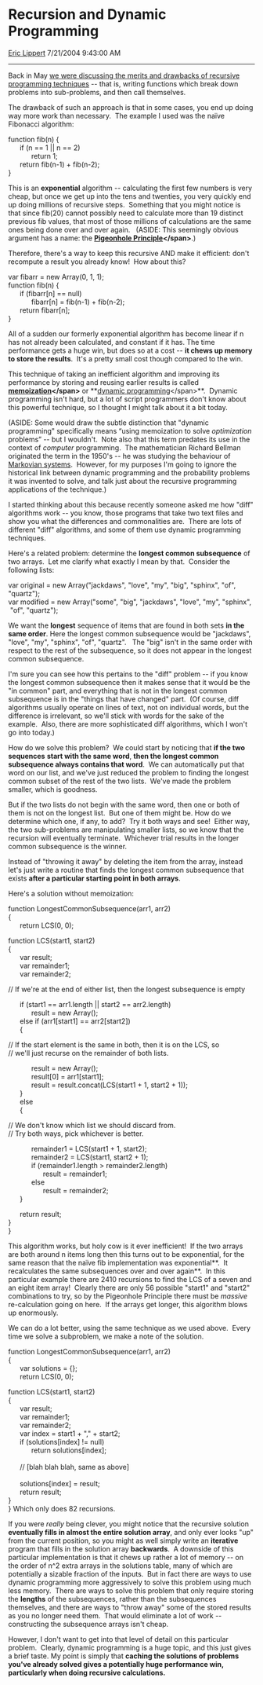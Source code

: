 <div id="page">

# Recursion and Dynamic Programming

[Eric Lippert](https://social.msdn.microsoft.com/profile/Eric%20Lippert) 7/21/2004 9:43:00 AM

-----

<div id="content">

<span></span> <span>Back in May [we were discussing the merits and drawbacks of recursive programming techniques](http://blogs.msdn.com/ericlippert/archive/2004/05/20/136327.aspx "http://blogs.msdn.com/ericlippert/archive/2004/05/20/136327.aspx") -- that is, writing functions which break down problems into sub-problems, and then call themselves.  </span>

<span></span> <span>The drawback of such an approach is that in some cases, you end up doing way more work than necessary.  The example I used was the naïve Fibonacci algorithm: </span>

<span></span> <span>function fib(n) {  
</span><span>      if (n == 1 || n == 2)  
</span><span>            return 1;  
</span><span>      return fib(n-1) + fib(n-2);  
</span><span>} </span>

<span></span> <span>This is an **<span>exponential</span>** algorithm -- calculating the first few numbers is very cheap, but once we get up into the tens and twenties, you very quickly end up doing millions of recursive steps.  Something that you might notice is that since </span><span>fib(20)</span><span> cannot possibly need to calculate more than 19 distinct previous fib values, that most of those millions of calculations are the same ones being done over and over again.   (ASIDE: This seemingly obvious argument has a name: the **<span>[Pigeonhole Principle](http://en.wikipedia.org/wiki/Pigeonhole_principle "http://en.wikipedia.org/wiki/Pigeonhole_principle")</span>**.) </span>

<span></span> <span>Therefore, there's a way to keep this recursive AND make it efficient: don't recompute a result you already know\!  How about this? </span>

<span></span> <span>var fibarr = new Array(0, 1, 1);  
</span><span>function fib(n) {  
</span><span>      if (fibarr\[n\] == null)  
</span><span>            fibarr\[n\] = fib(n-1) + fib(n-2);  
</span><span>      return fibarr\[n\];  
</span><span>} </span>

<span></span> <span>All of a sudden our formerly exponential algorithm has become linear if </span><span>n</span><span> has not already been calculated, and constant if it has. The time performance gets a huge win, but does so at a cost -- **<span>it chews up memory to store the results</span>**.  It's a pretty small cost though compared to the win. </span>

<span></span> <span>This technique of taking an inefficient algorithm and improving its performance by storing and reusing earlier results is called **<span>[memoization](http://www.nist.gov/dads/HTML/memoize.html "http://www.nist.gov/dads/HTML/memoize.html")</span>** or **<span>[dynamic<span title="http://www.nist.gov/dads/HTML/dynamicprog.html"> </span>programming](http://www.nist.gov/dads/HTML/dynamicprog.html "http://www.nist.gov/dads/HTML/dynamicprog.html")</span>**.  Dynamic programming isn't hard, but a lot of script programmers don't know about this powerful technique, so I thought I might talk about it a bit today. </span>

<span></span> <span>(ASIDE: Some would draw the subtle distinction that "dynamic programming" specifically means “using memoization to solve *<span>optimization</span>* problems” -- but I wouldn't.  Note also that this term predates its use in the context of *<span>computer</span>* programming.  The mathematician Richard Bellman originated the term in the 1950's -- he was studying the behaviour of [Markovian systems](http://www-anw.cs.umass.edu/~rich/book/4/node1.html "http://www-anw.cs.umass.edu/~rich/book/4/node1.html").  However, for my purposes I'm going to ignore the historical link between dynamic programming and the probability problems it was invented to solve, and talk just about the recursive programming applications of the technique.) </span>

<span></span> <span>I started thinking about this because recently someone asked me how "diff" algorithms work -- you know, those programs that take two text files and show you what the differences and commonalities are.  There are lots of different "diff" algorithms, and some of them use dynamic programming techniques. </span>

<span></span> <span>Here's a related problem: determine the **<span>longest common subsequence</span>** of two arrays.  Let me clarify what exactly I mean by that.  Consider the following lists: </span>

<span></span> <span>var original = new Array("jackdaws", "love", "my", "big", "sphinx", "of", "quartz");  
</span><span>var modified = new Array("some", "big", "jackdaws", "love", "my", "sphinx",  "of", "quartz"); </span>

<span></span> <span>We want the **<span>longest</span>** sequence of items that are found in both sets **<span>in the same order</span>**. Here the longest common subsequence would be "</span><span>jackdaws", "love", "my", "sphinx", "of", "quartz"</span><span>.   The "big" isn't in the same order with respect to the rest of the subsequence, so it does not appear in the longest common subsequence. </span>

<span></span> <span>I'm sure you can see how this pertains to the "diff" problem -- if you know the longest common subsequence then it makes sense that it would be the "in common" part, and everything that is not in the longest common subsequence is in the "things that have changed" part.  (Of course, diff algorithms usually operate on lines of text, not on individual words, but the difference is irrelevant, so we'll stick with words for the sake of the example.  Also, there are more sophisticated diff algorithms, which I won't go into today.) </span>

<span></span> <span>How do we solve this problem?  We could start by noticing that **<span>if the two sequences</span>** **<span>start with the same word</span>**, **<span>then the longest common subsequence always contains that word</span>**.  We can automatically put that word on our list, and we've just reduced the problem to finding the longest common subset of the rest of the two lists.  We've made the problem smaller, which is goodness.  </span>

<span></span> <span>But if the two lists do not begin with the same word, then one or both of them is not on the longest list.  But one of them might be. How do we determine which one, if any, to add?  Try it both ways and see\!  Either way, the two sub-problems are manipulating smaller lists, so we know that the recursion will eventually terminate.  Whichever trial results in the longer common subsequence is the winner. </span>

<span></span> <span>Instead of "throwing it away" by deleting the item from the array, instead let's just write a routine that finds the longest common subsequence that exists **<span>after a particular starting point in both arrays</span>**. </span>

<span></span> <span>Here's a solution without memoization: </span>

<span></span> <span>function LongestCommonSubsequence(arr1, arr2)  
</span><span>{  
</span><span>      return LCS(0, 0);  
  
</span><span>function LCS(start1, start2)  
</span><span>{  
</span><span>      var result;  
</span><span>      var remainder1;  
</span><span>      var remainder2;  
  
</span><span>// If we're at the end of either list, then the longest subsequence is empty </span>

<span></span> <span>      if (start1 == arr1.length || start2 == arr2.length)  
</span><span>            result = new Array();  
</span><span>      else if (arr1\[start1\] == arr2\[start2\])  
</span><span>      {  
  
</span><span>// If the start element is the same in both, then it is on the LCS, so  
</span><span>// we'll just recurse on the remainder of both lists.  
  
</span><span>            result = new Array();  
</span><span>            result\[0\] = arr1\[start1\];  
</span><span>            result = result.concat(LCS(start1 + 1, start2 + 1));  
</span><span>      }  
</span><span>      else  
</span><span>      {  
  
</span><span>// We don't know which list we should discard from.   
</span><span>// Try both ways, pick whichever is better.  
  
</span><span>            remainder1 = LCS(start1 + 1, start2);  
</span><span>            remainder2 = LCS(start1, start2 + 1);  
</span><span>            if (remainder1.length \> remainder2.length)  
</span><span>                  result = remainder1;  
</span><span>            else  
                  </span><span>result = remainder2;  
</span><span>      }  
  
</span><span>      return result;  
</span><span>}  
} </span>

<span> </span>

<span></span> <span>This algorithm works, but holy cow is it ever inefficient\!  If the two arrays are both around n items long then this turns out to be exponential, for the same reason that the naïve fib implementation was exponential**<span>.  It recalculates the same subsequences over and over again</span>**.  In this particular example there are 2410 recursions to find the LCS of a seven and an eight item array\!  Clearly there are only 56 possible "start1" and "start2" combinations to try, so by the Pigeonhole Principle there must be *<span>massive</span>* re-calculation going on here.  If the arrays get longer, this algorithm blows up enormously. </span>

<span></span> <span>We can do a lot better, using the same technique as we used above.  Every time we solve a subproblem, we make a note of the solution. </span>

<span></span> <span>function LongestCommonSubsequence(arr1, arr2)  
</span><span>{  
</span><span>      var solutions = {};  
</span><span>      return LCS(0, 0);  
  
</span><span>function LCS(start1, start2)  
</span><span>{  
</span><span>      var result;  
</span><span>      var remainder1;  
</span><span>      var remainder2;  
</span><span>      var index = start1 + "," + start2;  
</span><span>      if (solutions\[index\] \!= null)  
</span><span>            return solutions\[index\];  
</span><span>  
      // \[blah blah blah, same as above</span><span>\]  
</span><span>  
      solutions\[index\] = result;  
</span><span>      return result;  
</span><span>}  
</span><span>}</span> <span></span> <span>Which only does 82 recursions. </span>

<span></span> <span>If you were *<span>really</span>* being clever, you might notice that the recursive solution **<span>eventually fills in almost the entire solution array</span>**, and only ever looks "up" from the current position, so you might as well simply write an **<span>iterative</span>** program that fills in the solution array **<span>backwards</span>**.  </span> <span></span><span>A downside of this particular implementation is that it chews up rather a lot of memory -- on the order of n^2 extra arrays in the solutions table, many of which are potentially a sizable fraction of the inputs.  But i</span><span>n fact there are ways to use dynamic programming more aggressively to solve this problem using much less memory.  There are ways to solve this problem that only require storing the **<span>lengths</span>** of the subsequences, rather than the subsequences themselves, and there are ways to "throw away" some of the stored results as you no longer need them.  That would eliminate a lot of work -- constructing the subsequence arrays isn't cheap.</span>

<span></span><span>However, I don't want to get into that level of detail on this particular problem.  Clearly, dynamic programming is a huge topic, and this just gives a brief taste. My point is simply that **<span>caching the solutions of problems you've already solved gives a potentially huge performance win, particularly when doing recursive calculations.  </span>**</span>

</div>

</div>

